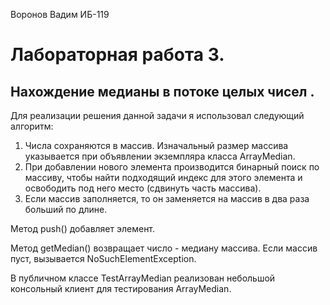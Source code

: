 Воронов Вадим ИБ-119
# Лабораторная работа 3.
## Нахождение медианы в потоке целых чисел .
Для реализации решения данной задачи я использовал следующий алгоритм:
 1. Числа сохраняются в массив. Изначальный размер массива указывается при объявлении экземпляра класса ArrayMedian.
 2. При добавлении нового элемента производится бинарный поиск по массиву, чтобы найти подходящий индекс для этого элемента и освободить под него место (сдвинуть часть массива).
 3. Если массив заполняется, то он заменяется на массив в два раза больший по длине.


Метод push() добавляет элемент.

Метод getMedian() возвращает число - медиану массива. Если массив пуст, вызывается NoSuchElementException.

В публичном классе TestArrayMedian реализован небольшой консольный клиент для тестирования ArrayMedian.
